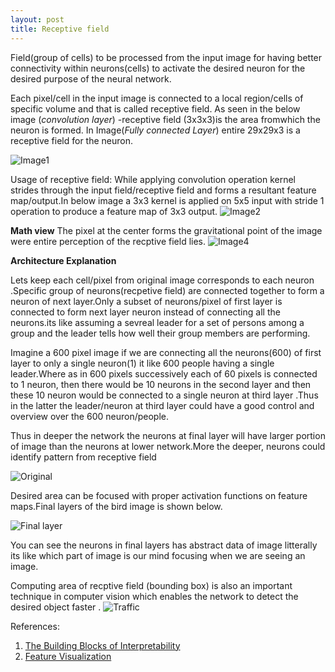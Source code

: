```yaml
---
layout: post
title: Receptive field
---
```




Field(group of cells) to be processed from the input image for having better connectivity within neurons(cells) to activate the desired neuron for the desired purpose of the neural network. 

Each pixel/cell in the input image is connected to a local region/cells of specific volume and that is called receptive field. As seen in the below image (*convolution layer*) -receptive field (3x3x3)is the area fromwhich the neuron is formed. In Image(*Fully connected Layer*) entire 29x29x3 is a receptive field for the neuron.

![Image1](https://mblogthumb-phinf.pstatic.net/MjAxNzAzMTNfMzEg/MDAxNDg5NDAzMDU5Nzg2.ylr41aKgMXahg5jA-2uwubgpMuVIoabszMkZRFrkivwg.byXi7m54e2A5_Ssy3KD4AECmuK6pisWqBT4qSed1qQIg.PNG.rix962/Fig4.png?type=w2)

Usage of receptive field:
While applying convolution operation kernel strides through the input field/receptive field and forms a resultant feature map/output.In below image a 3x3 kernel is applied on 5x5 input with stride 1 operation to produce a feature map of 3x3 output.
![Image2](https://mlnotebook.github.io/img/CNN/convSobel.gif)

**Math view**
The pixel at the center forms the gravitational point of the image were entire perception of the recptive field lies.
![Image4](https://i.stack.imgur.com/GvsBA.jpg)

**Architecture Explanation**

Lets keep each cell/pixel from original image corresponds to each neuron .Specific group of neurons(recpetive field) are connected together to form a neuron of next layer.Only a subset of neurons/pixel of first layer is connected to form next layer neuron instead of connecting all the neurons.its like assuming a sevreal leader for a set of persons among a group and the leader tells how well their group members are performing.

Imagine a 600 pixel image if we are connecting all the neurons(600) of first layer to only a single neuron(1) it like 600 people having a single leader.Where as in 600 pixels successively each of 60 pixels is connected to 1 neuron, then there would be 10 neurons in the second layer and then these 10 neuron would be connected to a single neuron at third layer .Thus in the latter the leader/neuron at third layer could have a good control and overview over the 600 neuron/people.

Thus in deeper the network the neurons at final layer will have larger portion of image than the neurons at lower network.More the deeper, neurons could identify pattern from receptive field


![Original](https://distill.pub/2018/building-blocks/examples/input_images/chain.jpeg)  

Desired area can be focused with proper activation functions on feature maps.Final layers of the bird image is shown below.

![Final layer](https://distill.pub/2018/building-blocks/examples/activations/chain/mixed4d.jpeg)


You can see the neurons in final layers has abstract data of image litterally its like which part of image is our mind focusing when we are seeing an image.

Computing area of recptive field (bounding box) is also an important technique in computer vision which enables the network to detect the desired object faster .
![Traffic](https://cdn-images-1.medium.com/max/800/1*ntDmAV-hak6IqfxY2DtWiQ.png)

References:
1. [The Building Blocks of Interpretability](https://distill.pub/2018/building-blocks/)
2.  [Feature Visualization](https://distill.pub/2017/feature-visualization/)
